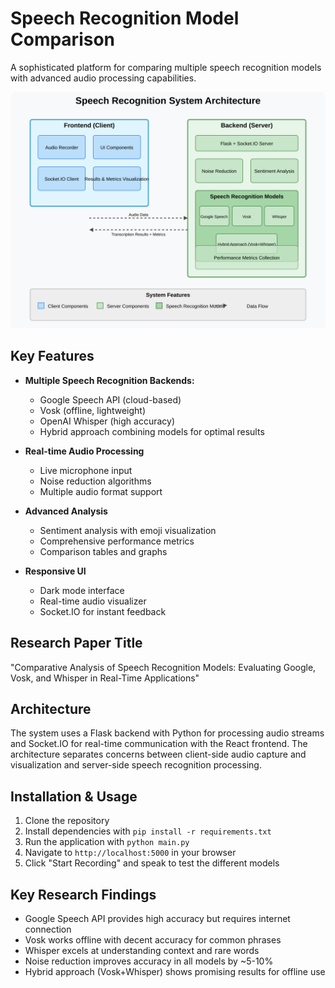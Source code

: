 # Speech Recognition Model Comparison

A sophisticated platform for comparing multiple speech recognition models with advanced audio processing capabilities.

![Architecture Diagram](static/images/architecture_diagram.svg)

## Key Features

- **Multiple Speech Recognition Backends:** 
  - Google Speech API (cloud-based)
  - Vosk (offline, lightweight)
  - OpenAI Whisper (high accuracy)
  - Hybrid approach combining models for optimal results

- **Real-time Audio Processing**
  - Live microphone input
  - Noise reduction algorithms
  - Multiple audio format support

- **Advanced Analysis**
  - Sentiment analysis with emoji visualization
  - Comprehensive performance metrics
  - Comparison tables and graphs

- **Responsive UI**
  - Dark mode interface
  - Real-time audio visualizer
  - Socket.IO for instant feedback

## Research Paper Title

"Comparative Analysis of Speech Recognition Models: Evaluating Google, Vosk, and Whisper in Real-Time Applications"

## Architecture

The system uses a Flask backend with Python for processing audio streams and Socket.IO for real-time communication with the React frontend. The architecture separates concerns between client-side audio capture and visualization and server-side speech recognition processing.

## Installation & Usage

1. Clone the repository
2. Install dependencies with `pip install -r requirements.txt`
3. Run the application with `python main.py`
4. Navigate to `http://localhost:5000` in your browser
5. Click "Start Recording" and speak to test the different models

## Key Research Findings

- Google Speech API provides high accuracy but requires internet connection
- Vosk works offline with decent accuracy for common phrases
- Whisper excels at understanding context and rare words
- Noise reduction improves accuracy in all models by ~5-10%
- Hybrid approach (Vosk+Whisper) shows promising results for offline use